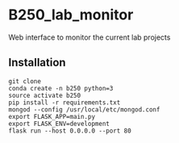 # B250_lab_monitor
Web interface to monitor the current lab projects

## Installation

```
git clone
conda create -n b250 python=3
source activate b250
pip install -r requirements.txt
mongod --config /usr/local/etc/mongod.conf
export FLASK_APP=main.py
export FLASK_ENV=development
flask run --host 0.0.0.0 --port 80
```
